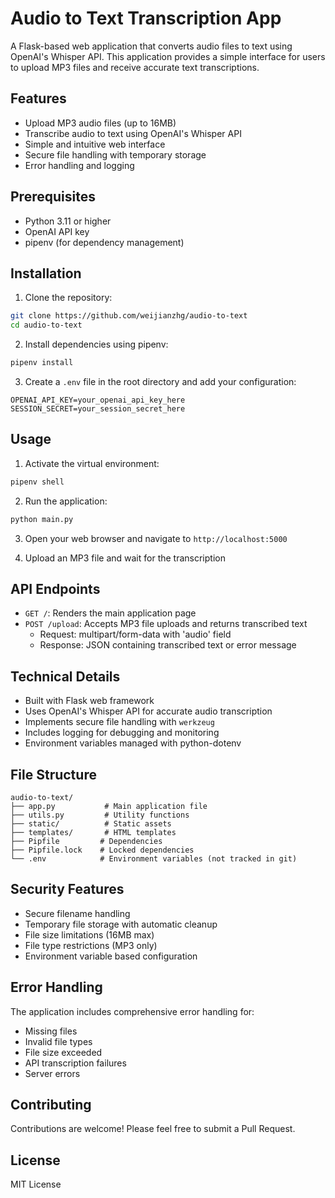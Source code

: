 # Audio to Text Transcription App

A Flask-based web application that converts audio files to text using OpenAI's Whisper API. This application provides a simple interface for users to upload MP3 files and receive accurate text transcriptions.

## Features

- Upload MP3 audio files (up to 16MB)
- Transcribe audio to text using OpenAI's Whisper API
- Simple and intuitive web interface
- Secure file handling with temporary storage
- Error handling and logging

## Prerequisites

- Python 3.11 or higher
- OpenAI API key
- pipenv (for dependency management)

## Installation

1. Clone the repository:
```bash
git clone https://github.com/weijianzhg/audio-to-text
cd audio-to-text
```

2. Install dependencies using pipenv:
```bash
pipenv install
```

3. Create a `.env` file in the root directory and add your configuration:
```
OPENAI_API_KEY=your_openai_api_key_here
SESSION_SECRET=your_session_secret_here
```

## Usage

1. Activate the virtual environment:
```bash
pipenv shell
```

2. Run the application:
```bash
python main.py
```

3. Open your web browser and navigate to `http://localhost:5000`

4. Upload an MP3 file and wait for the transcription

## API Endpoints

- `GET /`: Renders the main application page
- `POST /upload`: Accepts MP3 file uploads and returns transcribed text
  - Request: multipart/form-data with 'audio' field
  - Response: JSON containing transcribed text or error message

## Technical Details

- Built with Flask web framework
- Uses OpenAI's Whisper API for accurate audio transcription
- Implements secure file handling with `werkzeug`
- Includes logging for debugging and monitoring
- Environment variables managed with python-dotenv

## File Structure

```
audio-to-text/
├── app.py           # Main application file
├── utils.py         # Utility functions
├── static/          # Static assets
├── templates/       # HTML templates
├── Pipfile         # Dependencies
├── Pipfile.lock    # Locked dependencies
└── .env            # Environment variables (not tracked in git)
```

## Security Features

- Secure filename handling
- Temporary file storage with automatic cleanup
- File size limitations (16MB max)
- File type restrictions (MP3 only)
- Environment variable based configuration

## Error Handling

The application includes comprehensive error handling for:
- Missing files
- Invalid file types
- File size exceeded
- API transcription failures
- Server errors

## Contributing

Contributions are welcome! Please feel free to submit a Pull Request.

## License

MIT License
